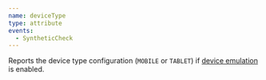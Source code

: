 ```yaml
---
name: deviceType
type: attribute
events:
  - SyntheticCheck
---
```


Reports the device type configuration (`MOBILE` or `TABLET`) if [device emulation](/docs/synthetics/synthetic-monitoring/using-monitors/device-emulation/) is enabled.
